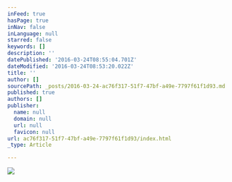 ```yaml
---
inFeed: true
hasPage: true
inNav: false
inLanguage: null
starred: false
keywords: []
description: ''
datePublished: '2016-03-24T08:55:04.701Z'
dateModified: '2016-03-24T08:53:20.022Z'
title: ''
author: []
sourcePath: _posts/2016-03-24-ac76f317-51f7-47bf-a49e-7797f61f1d93.md
published: true
authors: []
publisher:
  name: null
  domain: null
  url: null
  favicon: null
url: ac76f317-51f7-47bf-a49e-7797f61f1d93/index.html
_type: Article

---
```

![](https://the-grid-user-content.s3-us-west-2.amazonaws.com/8d28395a-5f73-41c1-a07f-8f66c0c64692.jpg)